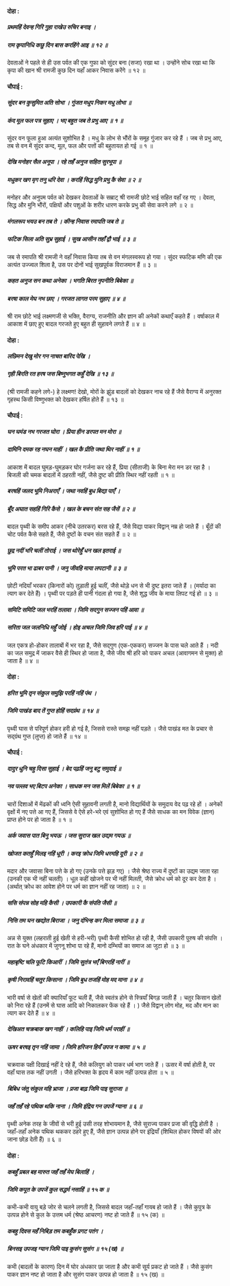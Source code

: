 #### दोहा :

##### प्रथमहिं देवन्ह गिरि गुहा राखेउ रुचिर बनाइ ।
##### राम कृपानिधि कछु दिन बास करहिंगे आइ ॥ १२ ॥

देवताओं ने पहले से ही उस पर्वत की एक गुफा को सुंदर बना (सजा) रखा था । उन्होंने सोच रखा था कि कृपा की खान श्री रामजी कुछ दिन यहाँ आकर निवास करेंगे ॥ १२ ॥

#### चौपाई :

##### सुंदर बन कुसुमित अति सोभा । गुंजत मधुप निकर मधु लोभा ॥
##### कंद मूल फल पत्र सुहाए । भए बहुत जब ते प्रभु आए ॥ १ ॥

सुंदर वन फूला हुआ अत्यंत सुशोभित है । मधु के लोभ से भौंरों के समूह गुंजार कर रहे हैं । जब से प्रभु आए, तब से वन में सुंदर कन्द, मूल, फल और पत्तों की बहुतायत हो गई ॥ १ ॥

##### देखि मनोहर सैल अनूपा । रहे तहँ अनुज सहित सुरभूपा ॥
##### मधुकर खग मृग तनु धरि देवा । करहिं सिद्ध मुनि प्रभु कै सेवा ॥ २ ॥

मनोहर और अनुपम पर्वत को देखकर देवताओं के सम्राट् श्री रामजी छोटे भाई सहित वहाँ रह गए । देवता, सिद्ध और मुनि भौंरों, पक्षियों और पशुओं के शरीर धारण करके प्रभु की सेवा करने लगे ॥ २ ॥

##### मंगलरूप भयउ बन तब ते । कीन्ह निवास रमापति जब ते ॥
##### फटिक सिला अति सुभ्र सुहाई । सुख आसीन तहाँ द्वौ भाई ॥ ३ ॥

जब से रमापति श्री रामजी ने वहाँ निवास किया तब से वन मंगलस्वरूप हो गया । सुंदर स्फटिक मणि की एक अत्यंत उज्ज्वल शिला है, उस पर दोनों भाई सुखपूर्वक विराजमान हैं ॥ ३ ॥

##### कहत अनुज सन कथा अनेका । भगति बिरत नृपनीति बिबेका ॥
##### बरषा काल मेघ नभ छाए । गरजत लागत परम सुहाए ॥ ४ ॥

श्री राम छोटे भाई लक्ष्मणजी से भक्ति, वैराग्य, राजनीति और ज्ञान की अनेकों कथाएँ कहते हैं । वर्षाकाल में आकाश में छाए हुए बादल गरजते हुए बहुत ही सुहावने लगते हैं ॥ ४ ॥

#### दोहा :

##### लछिमन देखु मोर गन नाचत बारिद पेखि ।
##### गृही बिरति रत हरष जस बिष्नुभगत कहुँ देखि ॥ १३ ॥

(श्री रामजी कहने लगे-) हे लक्ष्मण! देखो, मोरों के झुंड बादलों को देखकर नाच रहे हैं जैसे वैराग्य में अनुरक्त गृहस्थ किसी विष्णुभक्त को देखकर हर्षित होते हैं ॥ १३ ॥

#### चौपाई :

##### घन घमंड नभ गरजत घोरा । प्रिया हीन डरपत मन मोरा ॥
##### दामिनि दमक रह नघन माहीं । खल कै प्रीति जथा थिर नाहीं ॥ १ ॥

आकाश में बादल घुमड़-घुमड़कर घोर गर्जना कर रहे हैं, प्रिया (सीताजी) के बिना मेरा मन डर रहा है । बिजली की चमक बादलों में ठहरती नहीं, जैसे दुष्ट की प्रीति स्थिर नहीं रहती ॥ १ ॥

##### बरषहिं जलद भूमि निअराएँ । जथा नवहिं बुध बिद्या पाएँ ।
##### बूँद अघात सहहिं गिरि कैसे । खल के बचन संत सह जैसें ॥ २ ॥

बादल पृथ्वी के समीप आकर (नीचे उतरकर) बरस रहे हैं, जैसे विद्या पाकर विद्वान् नम्र हो जाते हैं । बूँदों की चोट पर्वत कैसे सहते हैं, जैसे दुष्टों के वचन संत सहते हैं ॥ २ ॥

##### छुद्र नदीं भरि चलीं तोराई । जस थोरेहुँ धन खल इतराई ॥
##### भूमि परत भा ढाबर पानी । जनु जीवहि माया लपटानी ॥ ३ ॥

छोटी नदियाँ भरकर (किनारों को) तुड़ाती हुई चलीं, जैसे थोड़े धन से भी दुष्ट इतरा जाते हैं । (मर्यादा का त्याग कर देते हैं) । पृथ्वी पर पड़ते ही पानी गंदला हो गया है, जैसे शुद्ध जीव के माया लिपट गई हो ॥ ३ ॥

##### समिटि समिटि जल भरहिं तलावा । जिमि सदगुन सज्जन पहिं आवा ॥
##### सरिता जल जलनिधि महुँ जोई । होइ अचल जिमि जिव हरि पाई ॥ ४ ॥

जल एकत्र हो-होकर तालाबों में भर रहा है, जैसे सद्गुण (एक-एककर) सज्जन के पास चले आते हैं । नदी का जल समुद्र में जाकर वैसे ही स्थिर हो जाता है, जैसे जीव श्री हरि को पाकर अचल (आवागमन से मुक्त) हो जाता है ॥ ४ ॥

#### दोहा :

##### हरित भूमि तृन संकुल समुझि परहिं नहिं पंथ ।
##### जिमि पाखंड बाद तें गुप्त होहिं सदग्रंथ ॥ १४ ॥

पृथ्वी घास से परिपूर्ण होकर हरी हो गई है, जिससे रास्ते समझ नहीं पड़ते । जैसे पाखंड मत के प्रचार से सद्ग्रंथ गुप्त (लुप्त) हो जाते हैं ॥ १४ ॥

#### चौपाई :

##### दादुर धुनि चहु दिसा सुहाई । बेद पढ़हिं जनु बटु समुदाई ॥
##### नव पल्लव भए बिटप अनेका । साधक मन जस मिलें बिबेका ॥ १ ॥

चारों दिशाओं में मेंढकों की ध्वनि ऐसी सुहावनी लगती है, मानो विद्यार्थियों के समुदाय वेद पढ़ रहे हों । अनेकों वृक्षों में नए पत्ते आ गए हैं, जिससे वे ऐसे हरे-भरे एवं सुशोभित हो गए हैं जैसे साधक का मन विवेक (ज्ञान) प्राप्त होने पर हो जाता है ॥ १ ॥

##### अर्क जवास पात बिनु भयऊ । जस सुराज खल उद्यम गयऊ ॥
##### खोजत कतहुँ मिलइ नहिं धूरी । करइ क्रोध जिमि धरमहि दूरी ॥ २ ॥

मदार और जवासा बिना पत्ते के हो गए (उनके पत्ते झड़ गए) । जैसे श्रेष्ठ राज्य में दुष्टों का उद्यम जाता रहा (उनकी एक भी नहीं चलती) । धूल कहीं खोजने पर भी नहीं मिलती, जैसे क्रोध धर्म को दूर कर देता है । (अर्थात् क्रोध का आवेश होने पर धर्म का ज्ञान नहीं रह जाता) ॥ २ ॥

##### ससि संपन्न सोह महि कैसी । उपकारी कै संपति जैसी ॥
##### निसि तम घन खद्योत बिराजा । जनु दंभिन्ह कर मिला समाजा ॥ ३ ॥

अन्न से युक्त (लहराती हुई खेती से हरी-भरी) पृथ्वी कैसी शोभित हो रही है, जैसी उपकारी पुरुष की संपत्ति । रात के घने अंधकार में जुगनू शोभा पा रहे हैं, मानो दम्भियों का समाज आ जुटा हो ॥ ३ ॥

##### महाबृष्टि चलि फूटि किआरीं । जिमि सुतंत्र भएँ बिगरहिं नारीं ॥
##### कृषी निरावहिं चतुर किसाना । जिमि बुध तजहिं मोह मद माना ॥ ४ ॥

भारी वर्षा से खेतों की क्यारियाँ फूट चली हैं, जैसे स्वतंत्र होने से स्त्रियाँ बिगड़ जाती हैं । चतुर किसान खेतों को निरा रहे हैं (उनमें से घास आदि को निकालकर फेंक रहे हैं । ) जैसे विद्वान् लोग मोह, मद और मान का त्याग कर देते हैं ॥ ४ ॥

##### देखिअत चक्रबाक खग नाहीं । कलिहि पाइ जिमि धर्म पराहीं ॥
##### ऊषर बरषइ तृन नहिं जामा । जिमि हरिजन हियँ उपज न कामा ॥ ५ ॥

चक्रवाक पक्षी दिखाई नहीं दे रहे हैं, जैसे कलियुग को पाकर धर्म भाग जाते हैं । ऊसर में वर्षा होती है, पर वहाँ घास तक नहीं उगती । जैसे हरिभक्त के हृदय में काम नहीं उत्पन्न होता ॥ ५ ॥

##### बिबिध जंतु संकुल महि भ्राजा । प्रजा बाढ़ जिमि पाइ सुराजा ॥
##### जहँ तहँ रहे पथिक थकि नाना । जिमि इंद्रिय गन उपजें ग्याना ॥ ६ ॥

पृथ्वी अनेक तरह के जीवों से भरी हुई उसी तरह शोभायमान है, जैसे सुराज्य पाकर प्रजा की वृद्धि होती है । जहाँ-तहाँ अनेक पथिक थककर ठहरे हुए हैं, जैसे ज्ञान उत्पन्न होने पर इंद्रियाँ (शिथिल होकर विषयों की ओर जाना छोड़ देती हैं) ॥ ६ ॥

#### दोहा :

##### कबहुँ प्रबल बह मारुत जहँ तहँ मेघ बिलाहिं ।
##### जिमि कपूत के उपजें कुल सद्धर्म नसाहिं ॥ १५ क ॥

कभी-कभी वायु बड़े जोर से चलने लगती है, जिससे बादल जहाँ-तहाँ गायब हो जाते हैं । जैसे कुपुत्र के उत्पन्न होने से कुल के उत्तम धर्म (श्रेष्ठ आचरण) नष्ट हो जाते हैं ॥ १५ (क) ॥

##### कबहु दिवस महँ निबिड़ तम कबहुँक प्रगट पतंग ।
##### बिनसइ उपजइ ग्यान जिमि पाइ कुसंग सुसंग ॥ १५ (ख) ॥

कभी (बादलों के कारण) दिन में घोर अंधकार छा जाता है और कभी सूर्य प्रकट हो जाते हैं । जैसे कुसंग पाकर ज्ञान नष्ट हो जाता है और सुसंग पाकर उत्पन्न हो जाता है ॥ १५ (ख) ॥